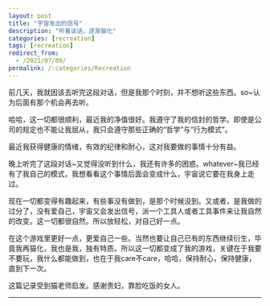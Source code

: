 ```yaml
---
layout: post
title: "宇宙发出的信号"
description: "听着谈话，逐渐猫化"
categories: [recreation]
tags: [recreation]
redirect_from:
  - /2021/07/09/
permalink: /:categories/Recreation
---
```


前几天，我就因该去听完这段对话，但是我那个时刻，并不想听这些东西。so~认为后面有那个机会再去听。

哈哈，这一切都很顺利，最近我的净值很好。我遵守了我的信封的哲学。即使是公司的规定也不能让我屈从，我只会遵守那些正确的“哲学”与“行为模式”。


最近我获得健康的情绪，有效的纪律和耐心，这对我要做的事情十分有益。

晚上听完了这段对话~又觉得没听到什么，我还有许多的困惑。whatever~我已经有了我自己的模式，我想看看这个事情后面会变成什么，宇宙说它要在我身上走过。

现在一切都变得有趣起来，有些事没有做到，是那个时候没到。又或者，是我做的过分了，没有爱自己，宇宙又会发出信号，派一个工具人或者工具事件来让我自然的改变。这一切都很自然。所以放轻松，对自己好一点。

在这个游戏里更好一点，更爱自己一些。当然也要让自己已有的东西继续衍生，毕竟我再猫化，我也是我，独有特质。所以这一切都变成了我的游戏，关键在于我要不要玩，我什么都能做到，也在于我care不care，哈哈，保持耐心，保持健康，直到下一次。

这篇记录受到猫老师启发。感谢贵妇，靠脸吃饭的女人。

****